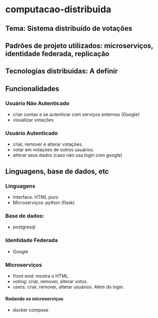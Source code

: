 # computacao-distribuida

## Tema: Sistema distribuído de votações

## Padrões de projeto utilizados: microserviços, identidade federada, replicação

## Tecnologias distribuidas: A definir

## Funcionalidades
### Usuário Não Autenticado
- criar contas e se autenticar com serviços externos (Google)
- visualizar votações

### Usuário Autenticado
- criar, remover e alterar votações.
- votar em votações de outros usuários.
- alterar seus dados (caso não usa login com google)

## Linguagens, base de dados, etc
### Linguagens
- Interface: HTML puro
- Microserviços: python (flask)

### Base de dados:
- postgresql

### Identidade Federada
- Google

### Microserviços
- front-end: mostra o HTML.
- voting: criar, remover, alterar votos.
- users: criar, remover, alterar usuários. Além do login.

#### Rodando os microserviços
- docker compose

